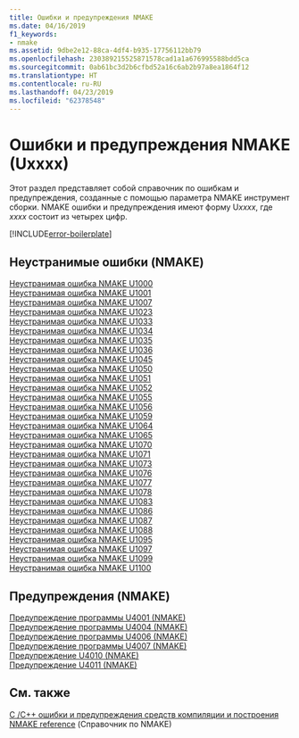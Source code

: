 ```yaml
---
title: Ошибки и предупреждения NMAKE
ms.date: 04/16/2019
f1_keywords:
- nmake
ms.assetid: 9dbe2e12-88ca-4df4-b935-17756112bb79
ms.openlocfilehash: 230389215525871578cad1a1a676995588bdd5ca
ms.sourcegitcommit: 0ab61bc3d2b6cfbd52a16c6ab2b97a8ea1864f12
ms.translationtype: HT
ms.contentlocale: ru-RU
ms.lasthandoff: 04/23/2019
ms.locfileid: "62378548"
---
```

# <a name="nmake-errors-and-warnings-uxxxx"></a>Ошибки и предупреждения NMAKE (Uxxxx)

Этот раздел представляет собой справочник по ошибкам и предупреждения, созданные с помощью параметра NMAKE инструмент сборки. NMAKE ошибки и предупреждения имеют форму U*xxxx*, где *xxxx* состоит из четырех цифр.

[!INCLUDE[error-boilerplate](../../error-messages/includes/error-boilerplate.md)]

## <a name="nmake-fatal-errors"></a>Неустранимые ошибки (NMAKE)

[Неустранимая ошибка NMAKE U1000](nmake-fatal-error-u1000.md) \
[Неустранимая ошибка NMAKE U1001](nmake-fatal-error-u1001.md) \
[Неустранимая ошибка NMAKE U1007](nmake-fatal-error-u1007.md) \
[Неустранимая ошибка NMAKE U1023](nmake-fatal-error-u1023.md) \
[Неустранимая ошибка NMAKE U1033](nmake-fatal-error-u1033.md) \
[Неустранимая ошибка NMAKE U1034](nmake-fatal-error-u1034.md) \
[Неустранимая ошибка NMAKE U1035](nmake-fatal-error-u1035.md) \
[Неустранимая ошибка NMAKE U1036](nmake-fatal-error-u1036.md) \
[Неустранимая ошибка NMAKE U1045](nmake-fatal-error-u1045.md) \
[Неустранимая ошибка NMAKE U1050](nmake-fatal-error-u1050.md) \
[Неустранимая ошибка NMAKE U1051](nmake-fatal-error-u1051.md) \
[Неустранимая ошибка NMAKE U1052](nmake-fatal-error-u1052.md) \
[Неустранимая ошибка NMAKE U1055](nmake-fatal-error-u1055.md) \
[Неустранимая ошибка NMAKE U1056](nmake-fatal-error-u1056.md) \
[Неустранимая ошибка NMAKE U1059](nmake-fatal-error-u1059.md) \
[Неустранимая ошибка NMAKE U1064](nmake-fatal-error-u1064.md) \
[Неустранимая ошибка NMAKE U1065](nmake-fatal-error-u1065.md) \
[Неустранимая ошибка NMAKE U1070](nmake-fatal-error-u1070.md) \
[Неустранимая ошибка NMAKE U1071](nmake-fatal-error-u1071.md) \
[Неустранимая ошибка NMAKE U1073](nmake-fatal-error-u1073.md) \
[Неустранимая ошибка NMAKE U1076](nmake-fatal-error-u1076.md) \
[Неустранимая ошибка NMAKE U1077](nmake-fatal-error-u1077.md) \
[Неустранимая ошибка NMAKE U1078](nmake-fatal-error-u1078.md) \
[Неустранимая ошибка NMAKE U1083](nmake-fatal-error-u1083.md) \
[Неустранимая ошибка NMAKE U1086](nmake-fatal-error-u1086.md) \
[Неустранимая ошибка NMAKE U1087](nmake-fatal-error-u1087.md) \
[Неустранимая ошибка NMAKE U1088](nmake-fatal-error-u1088.md) \
[Неустранимая ошибка NMAKE U1095](nmake-fatal-error-u1095.md) \
[Неустранимая ошибка NMAKE U1097](nmake-fatal-error-u1097.md) \
[Неустранимая ошибка NMAKE U1099](nmake-fatal-error-u1099.md) \
[Неустранимая ошибка NMAKE U1100](nmake-fatal-error-u1100.md)

## <a name="nmake-warnings"></a>Предупреждения (NMAKE)

[Предупреждение программы U4001 (NMAKE)](nmake-warning-u4001.md) \
[Предупреждение программы U4004 (NMAKE)](nmake-warning-u4004.md) \
[Предупреждение программы U4006 (NMAKE)](nmake-warning-u4006.md) \
[Предупреждение программы U4007 (NMAKE)](nmake-warning-u4007.md) \
[Предупреждение U4010 (NMAKE)](nmake-warning-u4010.md) \
[Предупреждение U4011 (NMAKE)](nmake-warning-u4011.md)

## <a name="see-also"></a>См. также

[C /C++ ошибки и предупреждения средств компиляции и построения](../compiler-errors-1/c-cpp-build-errors.md) \
[NMAKE reference](../../build/reference/nmake-reference.md) (Справочник по NMAKE)
